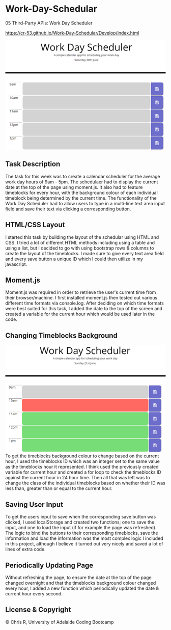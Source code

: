# Work-Day-Schedular
05 Third-Party APIs: Work Day Scheduler

https://cr-53.github.io/Work-Day-Schedular/Develop/index.html

![Home Page](Assets/WorkDaySchedular.png)

## Task Description
The task for this week was to create a calendar scheduler for the average work day hours of 9am - 5pm. The schedulaer had to display the current date at the top of the page using moment.js. It also had to feature timeblocks for every hour, with the background colour of each individual timeblock being determined by the current time. The functionality of the Work Day Scheduler had to allow users to type in a multi-line text area input field and save their text via clicking a corresponding button.

## HTML/CSS Layout 
I started this task by building the layout of the schedular using HTML and CSS. I tried a lot of different HTML methods including using a table and using a list, but I decided to go with using bootstrap rows & columns to create the layout of the timeblocks. I made sure to give every text area field and every save button a unique ID which I could then utilize in my javascript.

## Moment.js
Moment.js was required in order to retrieve the user's current time from their browser/machine. I first installed moment.js then tested out various different time formats via console.log. After deciding on which time formats were best suited for this task, I added the date to the top of the screen and created a variable for the current hour which would be used later in the code.

## Changing Timeblocks Background
![Current Time](Assets/CurrentTime.png)
To get the timeblocks background colour to change based on the current hour, I used the timeblocks ID which was an integer set to the same value as the timeblocks hour it represented. I think used the previously created variable for current hour and created a for loop to check the timeblocks ID against the current hour in 24 hour time. Then all that was left was to change the class of the individual timeblocks based on whether their ID was less than, greater than or equal to the current hour.

## Saving User Input
To get the users input to save when the corresponding save button was clicked, I used localStorage and created two functions; one to save the input, and one to load the input (if for example the page was refreshed). The logic to bind the buttons to their corresponding timeblocks, save the information and load the information was the most complex logic I included in this project, although I believe it turned out very nicely and saved a lot of lines of extra code. 

## Periodically Updating Page
Without refreshing the page, to ensure the date at the top of the page changed overnight and that the timeblocks background colour changed every hour, I added a new function which periodically updated the date & current hour every second. 

## License & Copyright
© Chris R, University of Adelaide Coding Bootcamp
